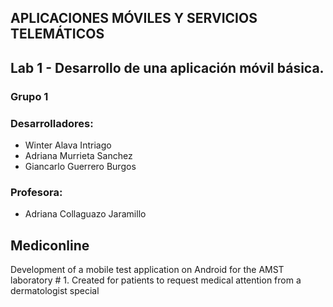 ## APLICACIONES MÓVILES Y SERVICIOS TELEMÁTICOS
## Lab 1 - Desarrollo de una aplicación móvil básica.
### Grupo 1
### Desarrolladores:
* Winter Alava Intriago
* Adriana Murrieta Sanchez
* Giancarlo Guerrero Burgos
### Profesora:
* Adriana Collaguazo Jaramillo


## Mediconline
  
Development of a mobile test application on Android for the AMST laboratory # 1. Created for patients to request medical attention from a dermatologist special

